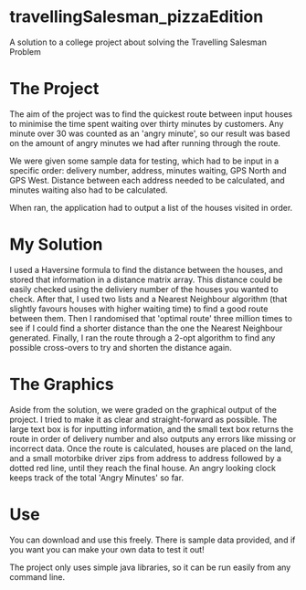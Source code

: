 # travellingSalesman_pizzaEdition
A solution to a college project about solving the Travelling Salesman Problem

# The Project
The aim of the project was to find the quickest route between input houses to minimise the time spent waiting over thirty minutes by customers. Any minute over 30 was counted as an 'angry minute', so our result was based on the amount of angry minutes we had after running through the route.

We were given some sample data for testing, which had to be input in a specific order: delivery number, address, minutes waiting, GPS North and GPS West. Distance between each address needed to be calculated, and minutes waiting also had to be calculated.

When ran, the application had to output a list of the houses visited in order.

 # My Solution
I used a Haversine formula to find the distance between the houses, and stored that information in a distance matrix array. This distance could be easily checked using the deliviery number of the houses you wanted to check. After that, I used two lists and a Nearest Neighbour algorithm (that slightly favours houses with higher waiting time) to find a good route between them. Then I randomised that 'optimal route' three million times to see if I could find a shorter distance than the one the Nearest Neighbour generated. Finally, I ran the route through a 2-opt algorithm to find any possible cross-overs to try and shorten the distance again.

# The Graphics
Aside from the solution, we were graded on the graphical output of the project. I tried to make it as clear and straight-forward as possible. The large text box is for inputting information, and the small text box returns the route in order of delivery number and also outputs any errors like missing or incorrect data. Once the route is calculated, houses are placed on the land, and a small motorbike driver zips from address to address followed by a dotted red line, until they reach the final house. An angry looking clock keeps track of the total 'Angry Minutes' so far.

# Use
You can download and use this freely. There is sample data provided, and if you want you can make your own data to test it out!

The project only uses simple java libraries, so it can be run easily from any command line.
